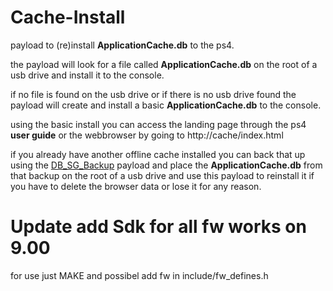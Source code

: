 # Cache-Install

payload to (re)install <b>ApplicationCache.db</b> to the ps4.

the payload will look for a file called <b>ApplicationCache.db</b> on the root of a usb drive and install it to the console.

if no file is found on the usb drive or if there is no usb drive found the payload will create and install a basic <b>ApplicationCache.db</b> to the console.

using the basic install you can access the landing page through the ps4 <b>user guide</b> or the webbrowser by going to http://cache/index.html

if you already have another offline cache installed you can back that up using the <a href=https://github.com/stooged/DB_SG_Backup-50X>DB_SG_Backup</a> payload and place the <b>ApplicationCache.db</b> from that backup on the root of a usb drive and use this payload to reinstall it if you have to delete the browser data or lose it for any reason.

# Update add Sdk for all fw works on 9.00 
for use just MAKE and possibel add fw in include/fw_defines.h


 
